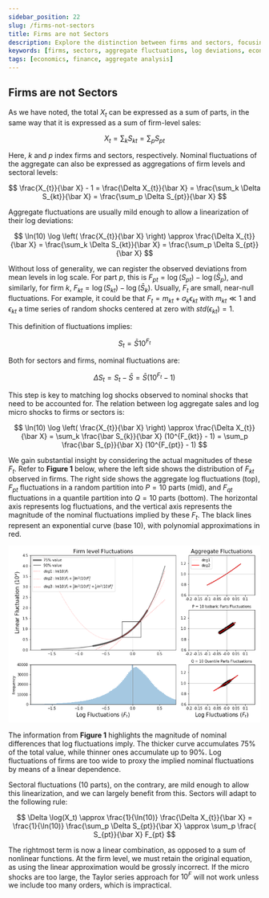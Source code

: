 ```yaml
---
sidebar_position: 22
slug: /firms-not-sectors
title: Firms are not Sectors
description: Explore the distinction between firms and sectors, focusing on how aggregate fluctuations can be expressed through firm and sector levels, and the implications of log deviations.
keywords: [firms, sectors, aggregate fluctuations, log deviations, economics]
tags: [economics, finance, aggregate analysis]
---
```


## Firms are not Sectors

As we have noted, the total $X_t$ can be expressed as a sum of parts, in the same way that it is expressed as a sum of firm-level sales:

$$
X_t = \sum_k S_{kt} = \sum_p S_{pt}
$$

Here, $k$ and $p$ index firms and sectors, respectively. Nominal fluctuations of the aggregate can also be expressed as aggregations of firm levels and sectoral levels:

$$
\frac{X_{t}}{\bar X} - 1 = \frac{\Delta X_{t}}{\bar X} = \frac{\sum_k \Delta S_{kt}}{\bar X} = \frac{\sum_p \Delta S_{pt}}{\bar X}
$$

Aggregate fluctuations are usually mild enough to allow a linearization of their log deviations:

$$
\ln(10) \log \left( \frac{X_{t}}{\bar X} \right) 
\approx  \frac{\Delta X_{t}}{\bar X} =
\frac{\sum_k \Delta S_{kt}}{\bar X} = \frac{\sum_p \Delta S_{pt}}{\bar X}
$$

Without loss of generality, we can register the observed deviations from mean levels in log scale. For part $p$, this is $F_{pt} = \log(S_{pt}) - \log(\bar S_{p})$, and similarly, for firm $k$, $F_{kt} = \log(S_{kt}) - \log(\bar S_{k})$. Usually, $F_t$ are small, near-null fluctuations. For example, it could be that $F_t = m_{kt} + \sigma_k \epsilon_{kt}$ with $m_{kt} \ll 1$ and $\epsilon_{kt}$ a time series of random shocks centered at zero with $std(\epsilon_{kt}) = 1$.

This definition of fluctuations implies:

$$
S_{t} = \bar S 10^{F_t}
$$

Both for sectors and firms, nominal fluctuations are:

$$
\Delta S_{t} = S_{t} - \bar S = \bar S (10^{F_t} - 1)
$$

This step is key to matching log shocks observed to nominal shocks that need to be accounted for. The relation between log aggregate sales and log micro shocks to firms or sectors is:

$$
\ln(10) \log \left( \frac{X_{t}}{\bar X} \right) \approx 
 \frac{\Delta X_{t}}{\bar X} =
\sum_k \frac{\bar S_{k}}{\bar X} (10^{F_{kt}} - 1) = 
\sum_p \frac{\bar S_{p}}{\bar X} (10^{F_{pt}} - 1)
$$

We gain substantial insight by considering the actual magnitudes of these $F_t$. Refer to **Figure 1** below, where the left side shows the distribution of $F_{kt}$ observed in firms. The right side shows the aggregate log fluctuations (top), $F_{pt}$ fluctuations in a random partition into $P = 10$ parts (mid), and $F_{qt}$ fluctuations in a quantile partition into $Q = 10$ parts (bottom). The horizontal axis represents log fluctuations, and the vertical axis represents the magnitude of the nominal fluctuations implied by these $F_t$. The black lines represent an exponential curve (base 10), with polynomial approximations in red.

![Distribution of log micro shocks and magnitude of nominal differences](./figures/series_approx_X.png)

The information from **Figure 1** highlights the magnitude of nominal differences that log fluctuations imply. The thicker curve accumulates 75% of the total value, while thinner ones accumulate up to 90%. Log fluctuations of firms are too wide to proxy the implied nominal fluctuations by means of a linear dependence.

Sectoral fluctuations (10 parts), on the contrary, are mild enough to allow this linearization, and we can largely benefit from this. Sectors will adapt to the following rule:

$$
\Delta \log(X_t) \approx  \frac{1}{\ln(10)}  \frac{\Delta X_{t}}{\bar X} 
= \frac{1}{\ln(10)} \frac{\sum_p \Delta S_{pt}}{\bar X}  
\approx \sum_p \frac{ S_{pt}}{\bar X} F_{pt}
$$

The rightmost term is now a linear combination, as opposed to a sum of nonlinear functions. At the firm level, we must retain the original equation, as using the linear approximation would be grossly incorrect. If the micro shocks are too large, the Taylor series approach for $10^F$ will not work unless we include too many orders, which is impractical.